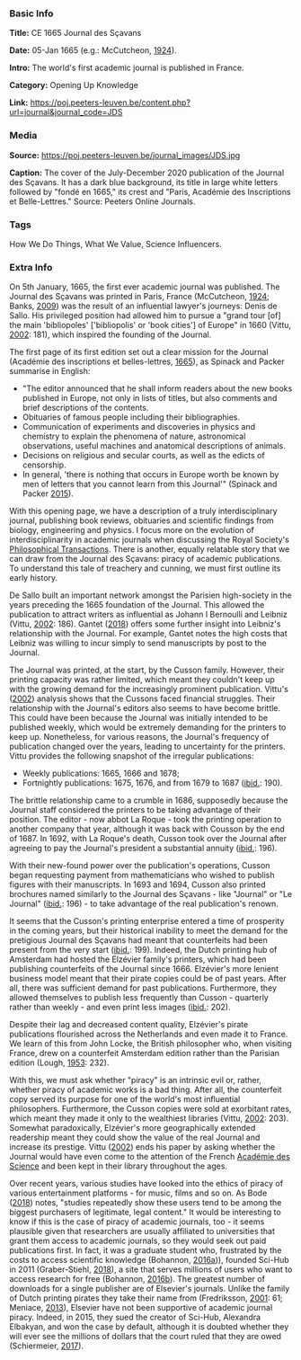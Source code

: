 ### Basic Info

**Title:** 
CE 1665 Journal des Sçavans

**Date:** 
05-Jan 1665 (e.g.: McCutcheon, [1924](https://www.jstor.org/stable/4171899)).

**Intro:** 
The world's first academic journal is published in France.

**Category:** 
Opening Up Knowledge

**Link:** 
https://poj.peeters-leuven.be/content.php?url=journal&journal_code=JDS

### Media

**Source:**
https://poj.peeters-leuven.be/journal_images/JDS.jpg

**Caption:**
The cover of the July-December 2020 publication of the Journal des Sçavans. It has a dark blue background, its title in large white letters followed by "fondé en 1665," its crest and "Paris, Académie des Inscriptions et Belle-Lettres." Source: Peeters Online Journals.

### Tags

How We Do Things, What We Value, Science Influencers.

### Extra Info
On 5th January, 1665, the first ever academic journal was published. The Journal des Sçavans was printed in Paris, France (McCutcheon, [1924](https://www.jstor.org/stable/4171899); Banks, [2009](https://doi.org/10.4000/asp.213)) was the result of an influential lawyer's journeys: Denis de Sallo. His privileged position had allowed him to pursue a "grand tour [of] the main 'bibliopoles' ['bibliopolis' or 'book cities'] of Europe" in 1660 (Vittu, [2002](https://www.persee.fr/doc/jds_0021-8103_2002_num_1_1_1653): 181), which inspired the founding of the Journal. 

The first page of its first edition set out a clear mission for the Journal (Académie des inscriptions et belles-lettres, [1665](https://gallica.bnf.fr/ark:/12148/bpt6k56523g)), as Spinack and Packer summarise in English:

* "The editor announced that he shall inform readers about the new books published in Europe, not only in lists of titles, but also comments and brief descriptions of the contents.
* Obituaries of famous people including their bibliographies.
* Communication of experiments and discoveries in physics and chemistry to explain the phenomena of nature, astronomical observations, useful machines and anatomical descriptions of animals.
* Decisions on religious and secular courts, as well as the edicts of censorship.
* In general, 'there is nothing that occurs in Europe worth be known by men of letters that you cannot learn from this Journal'" (Spinack and Packer [2015](https://blog.scielo.org/en/2015/03/05/350-years-of-scientific-publication-from-the-journal-des-scavans-and-philosophical-transactions-to-scielo/#.YYF-r57P02w)).

With this opening page, we have a description of a truly interdisciplinary journal, publishing book reviews, obituaries and scientific findings from biology, engineering and physics. I focus more on the evolution of interdisciplinarity in academic journals when discussing the Royal Society's [Philosophical Transactions](https://www.tiki-toki.com/timeline/entry/1753034/A-History-of-Research-Ethics/#vars!panel=16443519!). There is another, equally relatable story that we can draw from the Journal des Sçavans: piracy of academic publications. To understand this tale of treachery and cunning, we must first outline its early history.

De Sallo built an important network amongst the Parisien high-society in the years preceding the 1665 foundation of the Journal. This allowed the publication to attract writers as influential as Johann I Bernoulli and Leibniz (Vittu, [2002](https://www.persee.fr/doc/jds_0021-8103_2002_num_1_1_1653): 186). Gantet ([2018](https://doi.org/10.1484/J.ARIHS.5.120154)) offers some further insight into Leibniz's relationship with the Journal. For example, Gantet notes the high costs that Leibniz was willing to incur simply to send manuscripts by post to the Journal.

The Journal was printed, at the start, by the Cusson family. However, their printing capacity was rather limited, which meant they couldn't keep up with the growing demand for the increasingly prominent publication. Vittu's ([2002]((https://www.persee.fr/doc/jds_0021-8103_2002_num_1_1_1653))) analysis shows that the Cussons faced financial struggles. Their relationship with the Journal's editors also seems to have become brittle. This could have been because the Journal was initially intended to be published weekly, which would be extremely demanding for the printers to keep up. Nonetheless, for various reasons, the Journal's frequency of publication changed over the years, leading to uncertainty for the printers. Vittu provides the following snapshot of the irregular publications:

* Weekly publications: 1665, 1666 and 1678;
* Fortnightly publications: 1675, 1676, and from 1679 to 1687 ([ibid.](https://www.persee.fr/doc/jds_0021-8103_2002_num_1_1_1653): 190).

The brittle relationship came to a crumble in 1686, supposedly because the Journal staff considered the printers to be taking advantage of their position. The editor - now abbot La Roque - took the printing operation to another company that year, although it was back with Cousson by the end of 1687. In 1692, with La Roque's death, Cusson took over the Journal after agreeing to pay the Journal's president a substantial annuity ([ibid.](https://www.persee.fr/doc/jds_0021-8103_2002_num_1_1_1653): 196).

With their new-found power over the publication's operations, Cusson began requesting payment from mathematicians who wished to publish figures with their manuscripts. In 1693 and 1694, Cusson also printed brochures named similarly to the Journal des Sçavans - like "Journal" or "Le Journal" ([ibid.](https://www.persee.fr/doc/jds_0021-8103_2002_num_1_1_1653): 196) - to take advantage of the real publication's renown.

It seems that the Cusson's printing enterprise entered a time of prosperity in the coming years, but their historical inability to meet the demand for the pretigious Journal des Sçavans had meant that counterfeits had been present from the very start ([ibid.](https://www.persee.fr/doc/jds_0021-8103_2002_num_1_1_1653): 199). Indeed, the Dutch printing hub of Amsterdam had hosted the Elzévier family's printers, which had been publishing counterfeits of the Journal since 1666. Elzévier's more lenient business model meant that their pirate copies could be of past years. After all, there was sufficient demand for past publications. Furthermore, they allowed themselves to publish less frequently than Cusson - quarterly rather than weekly - and even print less images ([ibid.](https://www.persee.fr/doc/jds_0021-8103_2002_num_1_1_1653): 202).

Despite their lag and decreased content quality, Elzévier's pirate publications flourished across the Netherlands and even made it to France. We learn of this from John Locke, the British philosopher who, when visiting France, drew on a counterfeit Amsterdam edition rather than the Parisian edition (Lough, [1953](https://doi.org/10.1093/library/s5-VIII.4.229): 232).

With this, we must ask whether "piracy" is an intrinsic evil or, rather, whether piracy of academic works is a bad thing. After all, the counterfeit copy served its purpose for one of the world's most influential philosophers. Furthermore, the Cusson copies were sold at exorbitant rates, which meant they made it only to the wealthiest libraries (Vittu, [2002](https://www.persee.fr/doc/jds_0021-8103_2002_num_1_1_1653): 203). Somewhat paradoxically, Elzévier's more geographically extended readership meant they could show the value of the real Journal and increase its prestige. Vittu ([2002](https://www.persee.fr/doc/jds_0021-8103_2002_num_1_1_1653)) ends his paper by asking whether the Journal would have even come to the attention of the French [Académie des Science](https://www.tiki-toki.com/timeline/entry/1753034/A-History-of-Research-Ethics/#vars!panel=16443522!) and been kept in their library throughout the ages.

Over recent years, various studies have looked into the ethics of piracy of various entertainment platforms - for music, films and so on. As Bode ([2018](https://www.vice.com/en/article/evkmz7/study-again-shows-pirates-tend-to-be-the-biggest-buyers-of-legal-content)) notes, "studies repeatedly show these users tend to be among the biggest purchasers of legitimate, legal content." It would be interesting to know if this is the case of piracy of academic journals, too - it seems plausible given that researchers are usually affiliated to universities that grant them access to academic journals, so they would seek out paid publications first. In fact, it was a graduate student who, frustrated by the costs to access scientific knowledge (Bohannon, [2016a](https://www.science.org/content/article/frustrated-science-student-behind-sci-hub))), founded Sci-Hub in 2011 (Graber-Stiehl, [2018](https://www.theverge.com/2018/2/8/16985666/alexandra-elbakyan-sci-hub-open-access-science-papers-lawsuit)), a site that serves millions of users who want to access research for free (Bohannon, [2016b](https://doi.org/10.1126/science.352.6285.508)). The greatest number of downloads for a single publisher are of Elsevier's journals. Unlike the family of Dutch printing pirates they take their name from (Fredriksson, [2001](https://doi.org/10.3233/978-1-58603-148-0-61): 61; Meniace, [2013](https://www.elsevier.com/connect/a-tale-of-fonts-illuminates-the-history-of-the-house-of-elzevier)), Elsevier have not been supportive of academic journal piracy. Indeed, in 2015, they sued the creator of Sci-Hub, Alexandra Elbakyan, and won the case by default, although it is doubted whether they will ever see the millions of dollars that the court ruled that they are owed (Schiermeier, [2017](https://doi.org/10.1038/nature.2017.22196)).
